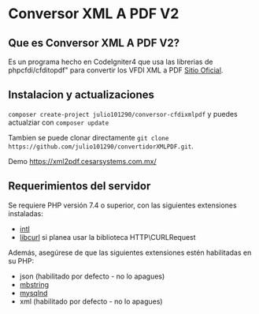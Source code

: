 # Conversor XML A PDF V2

## Que es Conversor XML A PDF V2?

Es un programa hecho en CodeIgniter4 que usa las librerias de phpcfdi/cfditopdf" para convertir los VFDI XML a PDF [Sitio Oficial](https://cesarsystems.com.mx/conversor-cfdi-3-3-4-0-xml-a-pdf).



## Instalacion y actualizaciones

`composer create-project julio101290/conversor-cfdixmlpdf` y puedes actualziar con `composer update` 

Tambien se puede clonar directamente
`git clone https://github.com/julio101290/convertidorXMLPDF.git`.

Demo https://xml2pdf.cesarsystems.com.mx/



## Requerimientos del servidor

Se requiere PHP versión 7.4 o superior, con las siguientes extensiones instaladas:

- [intl](http://php.net/manual/en/intl.requirements.php)
- [libcurl](http://php.net/manual/en/curl.requirements.php) si planea usar la biblioteca HTTP\CURLRequest

Además, asegúrese de que las siguientes extensiones estén habilitadas en su PHP:

- json (habilitado por defecto - no lo apagues)
- [mbstring](http://php.net/manual/en/mbstring.installation.php)
- [mysqlnd](http://php.net/manual/en/mysqlnd.install.php)
- xml (habilitado por defecto - no lo apagues)
